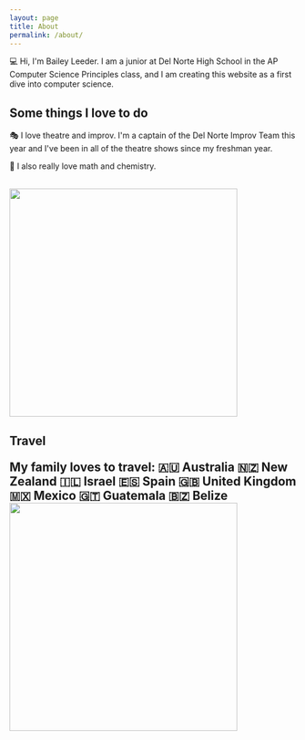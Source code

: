 ```yaml
---
layout: page
title: About
permalink: /about/
---
```


💻 Hi, I'm Bailey Leeder. I am a junior at Del Norte High School in the AP Computer Science Principles class, and I am creating this website as a first dive into computer science.

<h2>Some things I love to do</h2>


🎭  I love theatre and improv. I'm a captain of the Del Norte Improv Team this year and I've been in all of the theatre shows since my freshman year. 

🧪 I also really love math and chemistry.

<br>

<img src="/Bailey-GitHub-Playground//images/me.jpg" height="400"> 


<h2>Travel</hs>

My family loves to travel:
🇦🇺 Australia
🇳🇿 New Zealand 
🇮🇱 Israel
🇪🇸 Spain
🇬🇧 United Kingdom
🇲🇽 Mexico
🇬🇹 Guatemala
🇧🇿 Belize
<img src="/Bailey-GitHub-Playground//images/new_zealand.jpg" height="400"> 